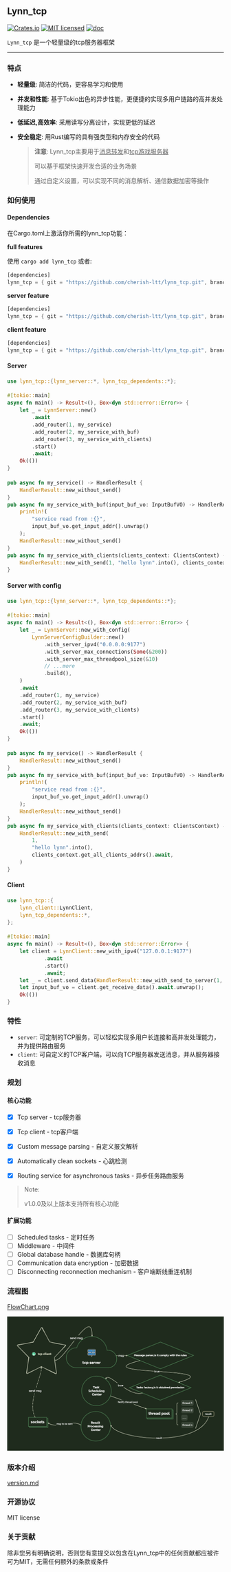## Lynn_tcp

[![Crates.io](https://img.shields.io/crates/v/lynn_tcp)](https://crates.io/crates/lynn_tcp)  [![MIT licensed](https://img.shields.io/badge/license-MIT-blue.svg)](https://github.com/cherish-ltt/lynn_tcp/blob/main/LICENSE) [![doc](https://docs.rs/axum/badge.svg)](https://crates.io/crates/lynn_tcp)

`Lynn_tcp` 是一个轻量级的tcp服务器框架

------

### 特点

- **轻量级**: 简洁的代码，更容易学习和使用

- **并发和性能**: 基于Tokio出色的异步性能，更便捷的实现多用户链路的高并发处理能力

- **低延迟,高效率**: 采用读写分离设计，实现更低的延迟

- **安全稳定**: 用Rust编写的具有强类型和内存安全的代码

  > **注意**: Lynn_tcp主要用于<u>消息转发</u>和<u>tcp游戏服务器</u>
  >
  > 可以基于框架快速开发合适的业务场景
  >
  > 通过自定义设置，可以实现不同的消息解析、通信数据加密等操作

### 如何使用

#### Dependencies

在Cargo.toml上激活你所需的lynn_tcp功能：

**full features**

使用 `cargo add lynn_tcp` 或者:

```rust
[dependencies]
lynn_tcp = { git = "https://github.com/cherish-ltt/lynn_tcp.git", branch = "main" }
```

**server feature**

```rust
[dependencies]
lynn_tcp = { git = "https://github.com/cherish-ltt/lynn_tcp.git", branch = "main", features = "server" }
```

**client feature**

```rust
[dependencies]
lynn_tcp = { git = "https://github.com/cherish-ltt/lynn_tcp.git", branch = "main", features = "client" }
```

#### Server

```rust
use lynn_tcp::{lynn_server::*, lynn_tcp_dependents::*};

#[tokio::main]
async fn main() -> Result<(), Box<dyn std::error::Error>> {
    let _ = LynnServer::new()
        .await
        .add_router(1, my_service)
        .add_router(2, my_service_with_buf)
        .add_router(3, my_service_with_clients)
        .start()
        .await;
    Ok(())
}

pub async fn my_service() -> HandlerResult {
    HandlerResult::new_without_send()
}
pub async fn my_service_with_buf(input_buf_vo: InputBufVO) -> HandlerResult {
    println!(
        "service read from :{}",
        input_buf_vo.get_input_addr().unwrap()
    );
    HandlerResult::new_without_send()
}
pub async fn my_service_with_clients(clients_context: ClientsContext) -> HandlerResult {
    HandlerResult::new_with_send(1, "hello lynn".into(), clients_context.get_all_clients_addrs().await)
}
```

#### Server with config

```rust
use lynn_tcp::{lynn_server::*, lynn_tcp_dependents::*};

#[tokio::main]
async fn main() -> Result<(), Box<dyn std::error::Error>> {
    let _ = LynnServer::new_with_config(
        LynnServerConfigBuilder::new()
            .with_server_ipv4("0.0.0.0:9177")
            .with_server_max_connections(Some(&200))
            .with_server_max_threadpool_size(&10)
            // ...more
            .build(),
    )
    .await
    .add_router(1, my_service)
    .add_router(2, my_service_with_buf)
    .add_router(3, my_service_with_clients)
    .start()
    .await;
    Ok(())
}

pub async fn my_service() -> HandlerResult {
    HandlerResult::new_without_send()
}
pub async fn my_service_with_buf(input_buf_vo: InputBufVO) -> HandlerResult {
    println!(
        "service read from :{}",
        input_buf_vo.get_input_addr().unwrap()
    );
    HandlerResult::new_without_send()
}
pub async fn my_service_with_clients(clients_context: ClientsContext) -> HandlerResult {
    HandlerResult::new_with_send(
        1,
        "hello lynn".into(),
        clients_context.get_all_clients_addrs().await,
    )
}
```

#### Client

```rust
use lynn_tcp::{
    lynn_client::LynnClient,
    lynn_tcp_dependents::*,
};

#[tokio::main]
async fn main() -> Result<(), Box<dyn std::error::Error>> {
    let client = LynnClient::new_with_ipv4("127.0.0.1:9177")
            .await
            .start()
            .await;
    let _ = client.send_data(HandlerResult::new_with_send_to_server(1, "hello".into())).await;
    let input_buf_vo = client.get_receive_data().await.unwrap();
    Ok(())
}
```

### 特性

- `server`: 可定制的TCP服务，可以轻松实现多用户长连接和高并发处理能力，并为提供路由服务
- `client`: 可自定义的TCP客户端，可以向TCP服务器发送消息，并从服务器接收消息

### 规划

#### 核心功能

- [x] Tcp server - tcp服务器

- [x] Tcp client - tcp客户端

- [x] Custom message parsing - 自定义报文解析

- [x] Automatically clean sockets - 心跳检测

- [x] Routing service for asynchronous tasks - 异步任务路由服务

> Note:
>
> v1.0.0及以上版本支持所有核心功能

#### 扩展功能

- [ ] Scheduled tasks - 定时任务
- [ ] Middleware - 中间件
- [ ] Global database handle - 数据库句柄
- [ ] Communication data encryption - 加密数据
- [ ] Disconnecting reconnection mechanism - 客户端断线重连机制

### 流程图

[FlowChart.png](![FlowChart](https://github.com/cherish-ltt/lynn_tcp/blob/main/FlowChart.png?raw=true))

![FlowChart](https://github.com/cherish-ltt/lynn_tcp/blob/main/FlowChart.png?raw=true)

### 版本介绍

[version.md](https://github.com/cherish-ltt/lynn_tcp/blob/main/version.md)

### 开源协议

MIT license

### 关于贡献

除非您另有明确说明，否则您有意提交以包含在Lynn_tcp中的任何贡献都应被许可为MIT，无需任何额外的条款或条件
